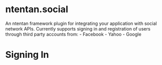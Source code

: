 ntentan.social
==============
An ntentan framework plugin for integrating your application with social 
network APIs. Currently supports signing in and registration of users through
third party accounts from:
    - Facebook
    - Yahoo
    - Google
    
Signing In
==========

